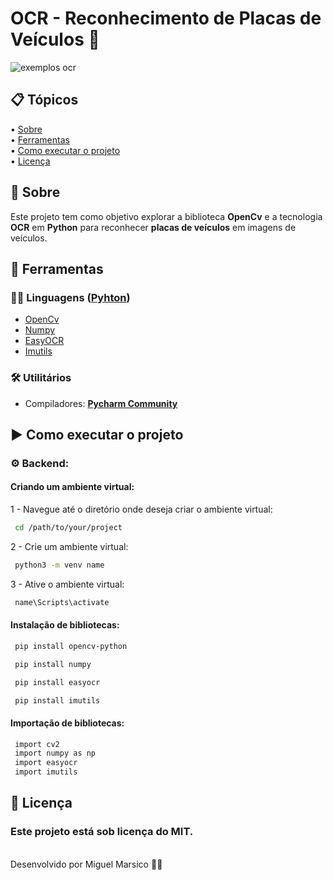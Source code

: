 <h1>
    OCR - Reconhecimento de Placas de Veículos 🚗
</h1>

![exemplos ocr](https://github.com/Miguel-Marsico/OCR---Vehicle-License-Plate-Recognition/assets/158609724/1b2e38c2-6d4b-4228-b4cc-5a0e6de8aac7)

 ## 📋 Tópicos
<div>
 • <a href="#-sobre">Sobre</a> </br>
 • <a href="#-ferramentas">Ferramentas</a> </br>
 • <a href="#-como-executar-o-projeto">Como executar o projeto</a> </br>    
 • <a href="#-licença">Licença</a></br>
</div>

## 📗 Sobre

Este projeto tem como objetivo explorar a biblioteca **OpenCv** e a tecnologia **OCR** ​​em **Python** para reconhecer **placas de veículos** em imagens de veículos.

## 🔧 Ferramentas

### 👩‍💻 **Linguagens** ([Pyhton](https://www.python.org))

- [OpenCv](https://opencv.org)
- [Numpy]( https://numpy.org)
- [EasyOCR](https://pypi.org/project/easyocr/)
- [Imutils](https://pypi.org/project/imutils/)

### 🛠️ **Utilitários** 

- Compiladores: **[Pycharm Community](https://www.jetbrains.com/pt-br/pycharm/)** 

## ▶ Como executar o projeto

### ⚙️ Backend:

#### Criando um ambiente virtual:

1 - Navegue até o diretório onde deseja criar o ambiente virtual:
```bash
 cd /path/to/your/project
```
2 - Crie um ambiente virtual:
```bash
 python3 -m venv name
```
3 - Ative o ambiente virtual:
```bash
 name\Scripts\activate
```

#### Instalação de bibliotecas:

```bash
 pip install opencv-python
```
```bash
 pip install numpy
``` 
```bash
 pip install easyocr
```
```bash
 pip install imutils
```

#### Importação de bibliotecas:
```bash
 import cv2
 import numpy as np
 import easyocr
 import imutils
```

## 📜 Licença

### Este projeto está sob licença do MIT.
<br>
Desenvolvido por Miguel Marsico 👋🏻

